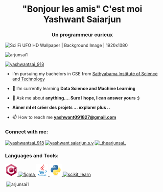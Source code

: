 <h1 align="center">"Bonjour les amis" C'est moi Yashwant Saiarjun</h1>
<h3 align="center">Un programmeur curieux</h3>
<img src="https://images4.alphacoders.com/102/1028706.jpg" alt="Sci Fi UFO HD Wallpaper | Background Image | 1920x1080" jsname="HiaYvf" jsaction="load:XAeZkd;" class="n3VNCb" data-noaft="1" style="width: 381px; height: 214.312px; margin: 0px;">

<p align="left"> <img src="https://komarev.com/ghpvc/?username=arjunsai1&label=Profile%20views&color=0e75b6&style=flat" alt="arjunsai1" /> </p>

<p align="left"> <a href="https://twitter.com/yashwantsai_918" target="blank"><img src="https://img.shields.io/twitter/follow/yashwantsai_918?logo=twitter&style=for-the-badge" alt="yashwantsai_918" /></a> </p>

- I'm pursuing my bachelors in CSE from [Sathyabama Institute of Science and Technology](https://www.sathyabama.ac.in/)

- 🌱 I’m currently learning **Data Science and Machine Learning**

- 💬 Ask me about **anything.... Sure I hope, I can answer yours :)**
- **Aimer ml et créer des projets ... explorer plus ..**

- 📫 How to reach me **yashwant091827@gmail.com**

<h3 align="left">Connect with me:</h3>
<p align="left">
<a href="https://twitter.com/yashwantsai_918" target="blank"><img align="center" src="https://raw.githubusercontent.com/rahuldkjain/github-profile-readme-generator/master/src/images/icons/Social/twitter.svg" alt="yashwantsai_918" height="30" width="40" /></a>
<a href="https://linkedin.com/in/yashwant saiarjun.s.v" target="blank"><img align="center" src="https://raw.githubusercontent.com/rahuldkjain/github-profile-readme-generator/master/src/images/icons/Social/linked-in-alt.svg" alt="yashwant saiarjun.s.v" height="30" width="40" /></a>
<a href="https://instagram.com/_thearjunsai_" target="blank"><img align="center" src="https://raw.githubusercontent.com/rahuldkjain/github-profile-readme-generator/master/src/images/icons/Social/instagram.svg" alt="_thearjunsai_" height="30" width="40" /></a>
</p>

<h3 align="left">Languages and Tools:</h3>
<p align="left"> <a href="https://www.w3schools.com/cpp/" target="_blank"> <img src="https://raw.githubusercontent.com/devicons/devicon/master/icons/cplusplus/cplusplus-original.svg" alt="cplusplus" width="40" height="40"/> </a> <a href="https://www.figma.com/" target="_blank"> <img src="https://www.vectorlogo.zone/logos/figma/figma-icon.svg" alt="figma" width="40" height="40"/> </a> <a href="https://www.java.com" target="_blank"> <img src="https://raw.githubusercontent.com/devicons/devicon/master/icons/java/java-original.svg" alt="java" width="40" height="40"/> </a> <a href="https://www.python.org" target="_blank"> <img src="https://raw.githubusercontent.com/devicons/devicon/master/icons/python/python-original.svg" alt="python" width="40" height="40"/> </a> <a href="https://scikit-learn.org/" target="_blank"> <img src="https://upload.wikimedia.org/wikipedia/commons/0/05/Scikit_learn_logo_small.svg" alt="scikit_learn" width="40" height="40"/> </a> </p>

<p>&nbsp;<img align="center" src="https://github-readme-stats.vercel.app/api?username=arjunsai1&show_icons=true&theme=tokyonight&hide_border=true&locale=en" alt="arjunsai1" /></p>
